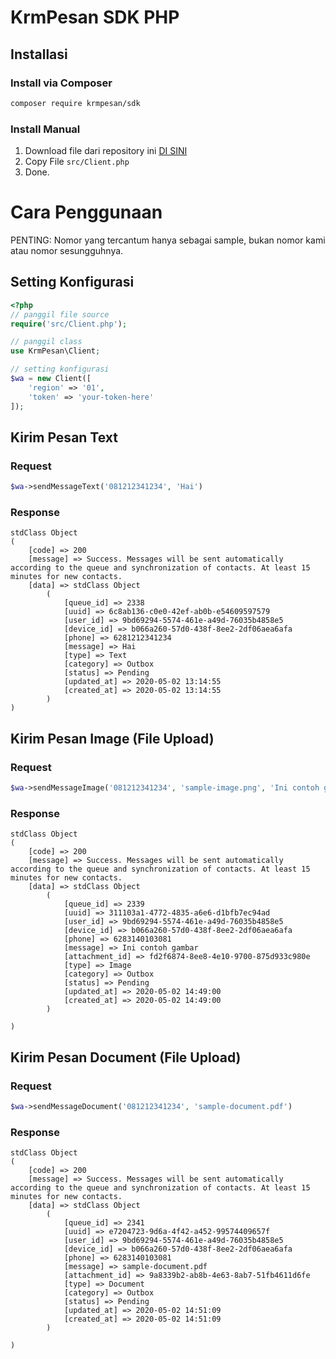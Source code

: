 # KrmPesan SDK PHP

## Installasi

### Install via Composer
```bash
composer require krmpesan/sdk
```

### Install Manual
1. Download file dari repository ini [DI SINI](https://github.com/KrmPesan/SDK-PHP/releases)
2. Copy File `src/Client.php`
3. Done.

# Cara Penggunaan

PENTING: Nomor yang tercantum hanya sebagai sample, bukan nomor kami atau nomor sesungguhnya.

## Setting Konfigurasi
```php
<?php
// panggil file source
require('src/Client.php');

// panggil class
use KrmPesan\Client;

// setting konfigurasi
$wa = new Client([
    'region' => '01',
    'token' => 'your-token-here'
]);
```

## Kirim Pesan Text

### Request
```php
$wa->sendMessageText('081212341234', 'Hai')
```

### Response
```
stdClass Object
(
    [code] => 200
    [message] => Success. Messages will be sent automatically according to the queue and synchronization of contacts. At least 15 minutes for new contacts.
    [data] => stdClass Object
        (
            [queue_id] => 2338
            [uuid] => 6c8ab136-c0e0-42ef-ab0b-e54609597579
            [user_id] => 9bd69294-5574-461e-a49d-76035b4858e5
            [device_id] => b066a260-57d0-438f-8ee2-2df06aea6afa
            [phone] => 6281212341234
            [message] => Hai
            [type] => Text
            [category] => Outbox
            [status] => Pending
            [updated_at] => 2020-05-02 13:14:55
            [created_at] => 2020-05-02 13:14:55
        )
)
```

## Kirim Pesan Image (File Upload)

### Request
```php
$wa->sendMessageImage('081212341234', 'sample-image.png', 'Ini contoh gambar')
```

### Response
```
stdClass Object
(
    [code] => 200
    [message] => Success. Messages will be sent automatically according to the queue and synchronization of contacts. At least 15 minutes for new contacts.
    [data] => stdClass Object
        (
            [queue_id] => 2339
            [uuid] => 311103a1-4772-4835-a6e6-d1bfb7ec94ad
            [user_id] => 9bd69294-5574-461e-a49d-76035b4858e5
            [device_id] => b066a260-57d0-438f-8ee2-2df06aea6afa
            [phone] => 6283140103081
            [message] => Ini contoh gambar
            [attachment_id] => fd2f6874-8ee8-4e10-9700-875d933c980e
            [type] => Image
            [category] => Outbox
            [status] => Pending
            [updated_at] => 2020-05-02 14:49:00
            [created_at] => 2020-05-02 14:49:00
        )

)
```

## Kirim Pesan Document (File Upload)

### Request
```php
$wa->sendMessageDocument('081212341234', 'sample-document.pdf')
```

### Response
```
stdClass Object
(
    [code] => 200
    [message] => Success. Messages will be sent automatically according to the queue and synchronization of contacts. At least 15 minutes for new contacts.
    [data] => stdClass Object
        (
            [queue_id] => 2341
            [uuid] => e7204723-9d6a-4f42-a452-99574409657f
            [user_id] => 9bd69294-5574-461e-a49d-76035b4858e5
            [device_id] => b066a260-57d0-438f-8ee2-2df06aea6afa
            [phone] => 6283140103081
            [message] => sample-document.pdf
            [attachment_id] => 9a8339b2-ab8b-4e63-8ab7-51fb4611d6fe
            [type] => Document
            [category] => Outbox
            [status] => Pending
            [updated_at] => 2020-05-02 14:51:09
            [created_at] => 2020-05-02 14:51:09
        )

)
```